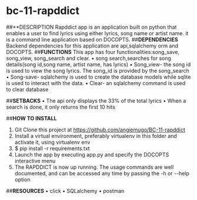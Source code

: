 # bc-11-rapddict
##**DESCRIPTION
Rapddict app is an application built on python that enables a user to find lyrics using either lyrics, song name or artist name. 
it is a command line application based on DOCOPTS.
##**DEPENDENCIES**
Backend dependencies for this application are api,sqlalchemy orm and DOCOPTS.
##**FUNCTIONS**
This app has four functionalities:song_save, song_view, song_search and clear.
•	song search,searches for song details(song id,song name, artist name, has lyrics)
•	Song_view- the song id is used to view the song lyrics. The song_id is provided by the song_search
•	Song-save- sqlalchemy is used to create the database models while sqlite is used to interact with the data.
•	Clear- an sqlalchemy command is used to clear database

##**SETBACKS**
•	The api only displays the 33% of the total lyrics
•	When a search is done, it only returns the first 10 hits

##**HOW TO INSTALL**
1.	Git  Clone this project at https://github.com/angiemugo/BC-11-rapddict 
2.	Install a virtual environment, preferably virtualenv in this folder and activate it, using  virtualenv env
3.	$ pip install -r requirements.txt
4.	Launch the app by executing app.py and specify the DOCOPTS interactive menu
5.	The RAPDDICT is now up running. The usage commands are well documented, and can be accessed any time by passing the -h or --help option

##**RESOURCES**
•	click
•	SQLalchemy
•	postman




